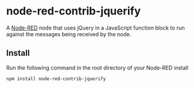 # node-red-contrib-jquerify

A <a href="http://nodered.org" target="_blank">Node-RED</a> node that uses jQuery in a JavaScript function block to run against the messages being received by the node.

## Install

Run the following command in the root directory of your Node-RED install

    npm install node-red-contrib-jquerify
